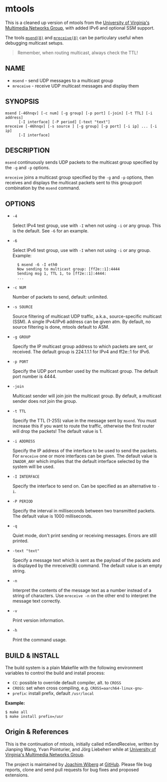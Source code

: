 # mtools

This is a cleaned up version of mtools from the [University of Virginia's
Multimedia Networks Group][1], with added IPv6 and optional SSM support.

The tools [`msend(8)`](msend(8).md) and [`mreceive(8)`](mreceive(8).md)
can be particulary useful when debugging multicast setups.

> Remember, when routing multicast, always check the TTL!

## NAME

* `msend` - send UDP messages to a multicast group
* `mreceive` - receive UDP multicast messages and display them

## SYNOPSIS

	msend [-46hnqv] [-c num] [-g group] [-p port] [-join] [-t TTL] [-i address]
	      [-I interface] [-P period] [-text "text"]
	mreceive [-46hnqv] [-s source ] [-g group] [-p port] [-i ip] ... [-i ip]
	      [-I interface]

## DESCRIPTION

`msend` continuously sends UDP packets to the multicast group specified
by the `-g` and `-p` options.

`mreceive` joins a multicast group specified by the `-g` and `-p`
options, then receives and displays the multicast packets sent to this
group:port combination by the `msend` command.

## OPTIONS

- `-4`

  Select IPv4 test group, use with `-I` when not using `-i` or any
  group.  This is the default.  See `-6` for an example.

- `-6`

  Select IPv6 test group, use with `-I` when not using `-i` or any
  group.  Example:

        $ msend -6 -I eth0
        Now sending to multicast group: [ff2e::1]:4444
        Sending msg 1, TTL 1, to [ff2e::1]:4444:
        ...

- `-c NUM`

  Number of packets to send, default: unlimited.

* `-s SOURCE`

  Source filtering of multicast UDP traffic, a.k.a., source-specific
  multicast (SSM).  A single IPv4/IPv6 address can be given atm.  By
  default, no source filtering is done, mtools default to ASM.

* `-g GROUP`

  Specify the IP multicast group address to which packets are sent, or
  received.  The default group is 224.1.1.1 for IPv4 and ff2e::1 for
  IPv6.

* `-p PORT`

  Specify the UDP port number used by the multicast group.  The default
  port number is 4444.

* `-join`

  Multicast sender will join join the multicast group.  By default, a
  multicast sender does not join the group.

* `-t TTL`

  Specify the TTL (1-255) value in the message sent by `msend`.  You must
  increase this if you want to route the traffic, otherwise the first
  router will drop the packets!  The default value is 1.

* `-i ADDRESS`

  Specify the IP address of the interface to be used to send the packets.
  For `mreceive` one or more interfaces can be given.  The default value
  is `INADDR_ANY` which implies that the default interface selected by
  the system will be used.

* `-I INTERFACE`

  Specify the interface to send on. Can be specified as an alternative
  to `-i`.

* `-P PERIOD`

  Specify the interval in milliseconds between two transmitted packets.
  The default value is 1000 milliseconds.

* `-q`

  Quiet mode, don't print sending or receiving messages.  Errors are
  still printed.

* `-text "text"`

  Specify a message text which is sent as the payload of the packets and
  is displayed by the mreceive(8) command.  The default value is an empty
  string.

* `-n`

  Interpret the contents of the message text as a number instead of a
  string of characters.  Use `mreceive -n` on the other end to interpret
  the message text correctly.

* `-v`

  Print version information.

* `-h`

  Print the command usage.


## BUILD & INSTALL

The build system is a plain Makefile with the following environment
variables to control the build and install process:

 - `CC`: possible to override default compiler, alt. to `CROSS`
 - `CROSS`: set when cross compiling, e.g. `CROSS=aarch64-linux-gnu-`
 - `prefix`: install prefix, default `/usr/local`

**Example:**

    $ make all
    $ make install prefix=/usr


Origin & References
-------------------

This is the continuation of mtools, initially called mSendReceive, written
by Jianping Wang, Yvan Pointurier, and Jörg Liebeherr while at [University
of Virginia's Multimedia Networks Group][1].

The project is maintained by [Joachim Wiberg][3] at [GitHub][2].  Please
file bug reports, clone and send pull requests for bug fixes and proposed
extensions.

[1]: http://www.cs.virginia.edu/~mngroup/software/
[2]: https://github.com/troglobit/mtools
[3]: https://troglobit.com
